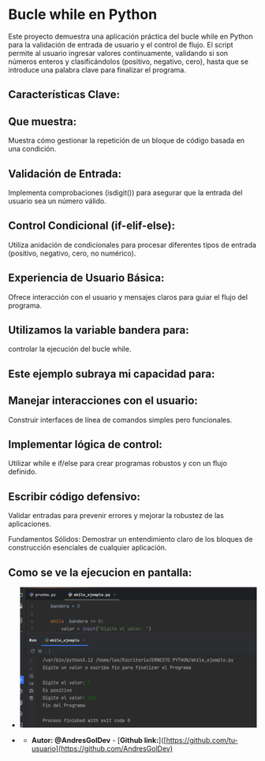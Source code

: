 # Bucle while en Python
Este proyecto demuestra una aplicación práctica del bucle while en Python
para la validación de entrada de usuario y el control de flujo.
El script permite al usuario ingresar valores continuamente, validando si son números enteros y
clasificándolos (positivo, negativo, cero), hasta que se introduce una palabra clave para finalizar
el programa.

## Características Clave:
## Que muestra: 
Muestra cómo gestionar la repetición de un bloque de código basada en una condición.

## Validación de Entrada: 
Implementa comprobaciones (isdigit()) para asegurar que la entrada del usuario sea un número válido.

## Control Condicional (if-elif-else):
Utiliza anidación de condicionales para procesar diferentes tipos de entrada (positivo, negativo, cero, no numérico).

## Experiencia de Usuario Básica: 
Ofrece interacción con el usuario y mensajes claros para guiar el flujo del programa.

## Utilizamos la variable bandera para:
controlar la ejecución del bucle while.

## Este ejemplo subraya mi capacidad para:

## Manejar interacciones con el usuario: 
Construir interfaces de línea de comandos simples pero funcionales.

## Implementar lógica de control:
Utilizar while e if/else para crear programas robustos y con un flujo definido.

## Escribir código defensivo: 
Validar entradas para prevenir errores y mejorar la robustez de las aplicaciones.

Fundamentos Sólidos: Demostrar un entendimiento claro de los bloques de construcción esenciales de cualquier aplicación.
## Como se ve la ejecucion en pantalla: 
- !["Aqui tenemos el ejemplo del resultado cuando se ejecuta el programa:"](resultado_while.png)

- * **Autor: @AndresGolDev** - [**Github link:**]([https://github.com/tu-usuario](https://github.com/AndresGolDev)
